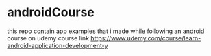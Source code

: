 # androidCourse
this repo contain app examples that i made while following an android course on udemy
course link https://www.udemy.com/course/learn-android-application-development-y
